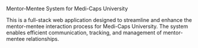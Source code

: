 Mentor-Mentee System for Medi-Caps University

This is a full-stack web application designed to streamline and enhance the mentor-mentee interaction process for Medi-Caps University. The system enables efficient communication, tracking, and management of mentor-mentee relationships.
